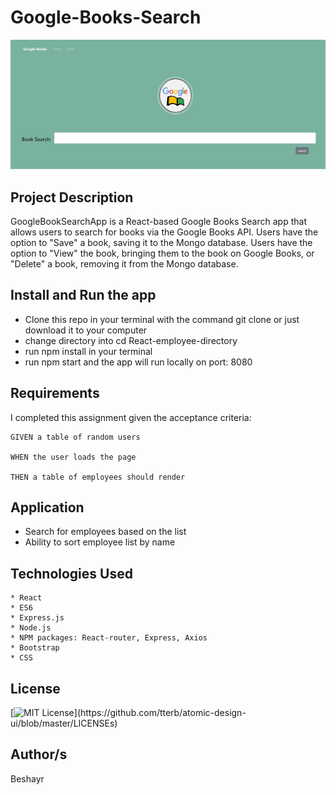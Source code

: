 # Google-Books-Search

![Google Books Search](client/public/GoogleBookSeach.jpg)

## Project Description

GoogleBookSearchApp is a React-based Google Books Search app that allows users to search for books via the Google Books API. Users have the option to "Save" a book, saving it to the Mongo database. Users have the option to "View" the book, bringing them to the book on Google Books, or "Delete" a book, removing it from the Mongo database.

## Install and Run the app

* Clone this repo in your terminal with the command git clone or just download it to your computer
* change directory into cd React-employee-directory
* run npm install in your terminal
* run npm start and the app will run locally on port: 8080

## Requirements

I completed this assignment given the acceptance criteria:

    GIVEN a table of random users

    WHEN the user loads the page

    THEN a table of employees should render

## Application

* Search for employees based on the list
* Ability to sort employee list by name

 ## Technologies Used

    * React
    * ES6
    * Express.js
    * Node.js
    * NPM packages: React-router, Express, Axios   
    * Bootstrap
    * CSS
## License 
[![MIT License](https://img.shields.io/apm/l/atomic-design-ui.svg?)](https://github.com/tterb/atomic-design-ui/blob/master/LICENSEs)

## Author/s
Beshayr 

 





